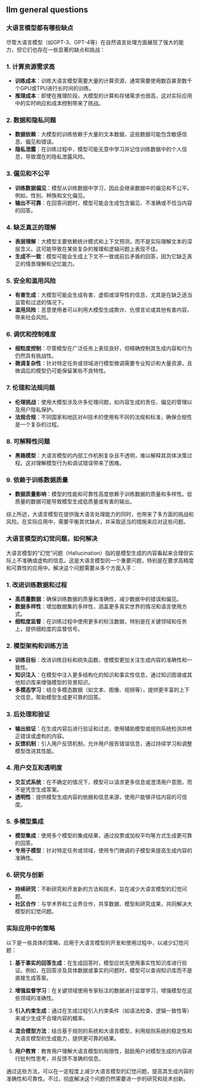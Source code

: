 ## llm general questions


### 大语言模型都有哪些缺点

尽管大语言模型（如GPT-3、GPT-4等）在自然语言处理方面展现了强大的能力，但它们也存在一些显著的缺点和挑战：

### 1. **计算资源需求高**
- **训练成本**：训练大语言模型需要大量的计算资源，通常需要使用数百甚至数千个GPU或TPU进行长时间的训练。
- **推理成本**：即使在推理阶段，大模型的计算和存储需求也很高，这对实际应用中的实时响应和成本控制带来了挑战。

### 2. **数据和隐私问题**
- **数据依赖**：大模型的训练依赖于大量的文本数据，这些数据可能包含敏感信息、偏见和错误。
- **隐私泄露**：在训练过程中，模型可能无意中学习并记住训练数据中的个人信息，导致潜在的隐私泄露风险。

### 3. **偏见和不公平**
- **训练数据偏见**：模型从训练数据中学习，因此会继承数据中的偏见和不公平。例如，性别、种族和文化偏见。
- **输出不可靠**：在回答问题时，模型可能会生成包含偏见、不准确或不恰当内容的回答。

### 4. **缺乏真正的理解**
- **表层理解**：大模型主要依赖统计模式和上下文预测，而不是实际理解文本的深层含义。这可能导致在某些复杂的推理和逻辑问题上表现不佳。
- **生成不一致**：模型可能会生成上下文不一致或前后矛盾的回答，因为它缺乏真正的情景理解和记忆能力。

### 5. **安全和滥用风险**
- **有害生成**：大模型可能会生成有害、虚假或误导性的信息，尤其是在缺乏适当监管和过滤的情况下。
- **滥用风险**：恶意使用者可以利用大模型生成欺诈、仇恨言论或其他有害内容，带来社会风险。

### 6. **调优和控制难度**
- **细粒度控制**：尽管模型在广泛任务上表现良好，但精确控制其生成内容和行为仍然具有挑战性。
- **微调复杂性**：针对特定任务或领域进行模型微调需要专业知识和大量资源，且微调后的模型仍可能保留某些不良特性。

### 7. **伦理和法规问题**
- **伦理挑战**：使用大模型涉及许多伦理问题，如内容生成的责任、偏见的管理以及用户隐私保护。
- **法规合规**：不同国家和地区对AI技术的使用有不同的法规和标准，确保合规性是一个复杂的过程。

### 8. **可解释性问题**
- **黑箱模型**：大语言模型的内部工作机制复杂且不透明，难以解释其具体决策过程。这对理解模型行为和调试错误带来了困难。

### 9. **依赖于训练数据质量**
- **数据质量影响**：模型的性能和可靠性高度依赖于训练数据的质量和多样性。低质量的数据可能导致模型生成低质量或有害的输出。

综上所述，大语言模型在提供强大语言处理能力的同时，也带来了多方面的挑战和风险。在实际应用中，需要平衡其优缺点，并采取适当的措施来应对这些问题。


### 大语言模型的幻觉问题，如何解决

大语言模型的“幻觉”问题（Hallucination）指的是模型生成的内容看起来合理但实际上不准确或虚构的信息。这是大语言模型的一个重要问题，特别是在要求高精度和可靠性的应用中。解决这个问题需要从多个方面入手：

### 1. **改进训练数据和过程**
- **高质量数据**：确保训练数据的质量和准确性，减少数据中的错误和偏见。
- **数据多样性**：增加数据集的多样性，涵盖更多真实世界的情况和语言使用方式。
- **细粒度监督**：在训练过程中使用更多的标注数据，特别是在关键领域和任务上，提供细粒度的监督信号。

### 2. **模型架构和训练方法**
- **训练目标**：改进训练目标和损失函数，使模型更加关注生成内容的准确性和一致性。
- **知识注入**：在模型中注入更多结构化的知识和事实性信息，通过知识图谱或其他知识库来增强模型的背景知识。
- **多模态学习**：结合多模态数据（如文本、图像、视频等），提供更丰富的上下文信息，帮助模型生成更可靠的回答。

### 3. **后处理和验证**
- **输出验证**：在生成内容后进行验证和过滤，使用辅助模型或规则系统检测并修正错误或虚构的内容。
- **反馈机制**：引入用户反馈机制，允许用户报告错误信息，通过持续学习和调整模型改进其性能。

### 4. **用户交互和透明度**
- **交互式系统**：在不确定的情况下，模型可以请求更多信息或澄清用户意图，而不是凭空生成答案。
- **透明性**：提供模型生成内容的依据和信息来源，使用户能够评估内容的可信度。

### 5. **多模型集成**
- **模型集成**：使用多个模型的集成结果，通过投票或加权平均等方式生成更可靠的回答。
- **专用子模型**：针对特定任务或领域，使用专门微调的子模型来提高生成内容的准确性。

### 6. **研究与创新**
- **持续研究**：不断研究和开发新的方法和技术，旨在减少大语言模型的幻觉问题。
- **社区合作**：与学术界和工业界合作，共享数据、模型和研究成果，共同解决大模型的幻觉问题。

### 实际应用中的策略
以下是一些具体的策略，应用于大语言模型的开发和使用过程中，以减少幻觉问题：

1. **基于事实的回答生成**：在生成回答时，模型应优先使用事实性知识库进行验证。例如，在回答涉及具体数据或事实的问题时，模型可以查询知识库而不是直接生成答案。
   
2. **增强监督学习**：在关键领域使用专家标注的数据进行监督学习，增强模型在这些领域的准确性。

3. **引入约束生成**：通过在生成过程引入约束条件（如语法检查、逻辑一致性等）来减少生成不合理内容的概率。

4. **混合模型方法**：结合基于规则的系统和大语言模型，利用规则系统的稳定性和大语言模型的生成能力，提供更可靠的结果。

5. **用户教育**：教育用户理解大语言模型的局限性，鼓励用户对模型生成的内容进行批判性思考，并反馈不准确的信息。

通过这些方法，可以在一定程度上减少大语言模型的幻觉问题，提高其生成内容的准确性和可靠性。不过，彻底解决这个问题仍然需要进一步的研究和技术创新。



